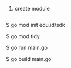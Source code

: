 1. create module
   ``` 
$   go mod init edu.id/sdk

$ go mod tidy

$  go run main.go

$   go build main.go
```